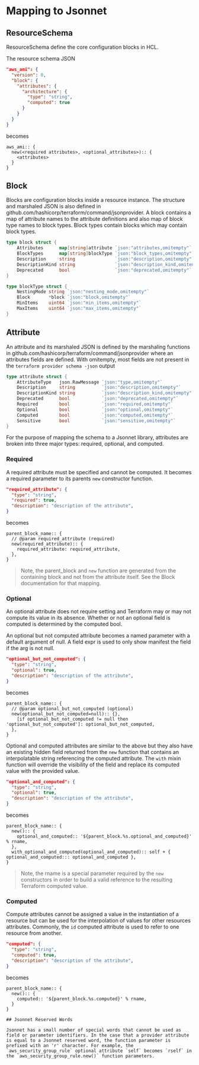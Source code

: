 # Mapping to Jsonnet

## ResourceSchema

ResourceSchema define the core configuration blocks in HCL.

The resource schema JSON

```json
"aws_ami": {
  "version": 0,
  "block": {
    "attributes": {
      "architecture": {
        "type": "string",
        "computed": true
      }
    }
  }
}
```

becomes

```jsonnet
aws_ami:: {
  new(<required attributes>, <optional_attributes>):: {
    <attributes>
  }
}
```

## Block

Blocks are configuration blocks inside a resource instance. The structure and marshaled JSON is also defined in github.com/hashicorp/terraform/command/jsonprovider. A block contains a map of attribute names to the attribute definitions and also map of block type names to block types. Block types contain blocks which may contain block types.

```go
type block struct {
	Attributes      map[string]attribute `json:"attributes,omitempty"`
	BlockTypes      map[string]blockType `json:"block_types,omitempty"`
	Description     string               `json:"description,omitempty"`
	DescriptionKind string               `json:"description_kind,omitempty"`
	Deprecated      bool                 `json:"deprecated,omitempty"`
}

type blockType struct {
	NestingMode string `json:"nesting_mode,omitempty"`
	Block       *block `json:"block,omitempty"`
	MinItems    uint64 `json:"min_items,omitempty"`
	MaxItems    uint64 `json:"max_items,omitempty"`
}
```

## Attribute

An attribute and its marshaled JSON is defined by the marshaling functions in github.com/hashicorp/terraform/command/jsonprovider where an attributes fields are defined. With omitempty, most fields are not present in the `terraform provider schema -json` output

```go
type attribute struct {
	AttributeType   json.RawMessage `json:"type,omitempty"`
	Description     string          `json:"description,omitempty"`
	DescriptionKind string          `json:"description_kind,omitempty"`
	Deprecated      bool            `json:"deprecated,omitempty"`
	Required        bool            `json:"required,omitempty"`
	Optional        bool            `json:"optional,omitempty"`
	Computed        bool            `json:"computed,omitempty"`
	Sensitive       bool            `json:"sensitive,omitempty"`
}
```

For the purpose of mapping the schema to a Jsonnet library, attributes are broken into three major types: required, optional, and computed.

### Required

A required attribute must be specified and cannot be computed. It becomes a required parameter to its parents `new` constructor function.

```json
"required_attribute": {
  "type": "string",
  "required": true,
  "description": "description of the attribute",
}
```

becomes

```jsonnet
parent_block_name:: {
  // @param required_attribute (required)
  new(required_attribute):: {
    required_attribute: required_attribute,
  },
}
```

> Note, the parent_block and `new` function are generated from the containing block and not from the attribute itself. See the Block documentation for that mapping.

### Optional

An optional attribute does not require setting and Terraform may or may not compute its value in its absence. Whether or not an optional field is computed is determined by the computed bool.

An optional but not computed attribute becomes a named parameter with a default argument of null. A field expr is used to only show manifest the field if the arg is not null.

```json
"optional_but_not_computed": {
  "type": "string",
  "optional": true,
  "description": "description of the attribute",
}
```

becomes

```jsonnet
parent_block_name:: {
  // @param optional_but_not_computed (optional)
  new(optional_but_not_computed=null):: {},
    [if optional_but_not_computed != null then 'optional_but_not_computed']: optional_but_not_computed,
  },
}
```

Optional and computed attributes are similar to the above but they also have an existing hidden field returned from the `new` function that contains an interpolatable string referencing the computed attribute. The `with` mixin function will override the visibility of the field and replace its computed value with the provided value.

```json
"optional_and_computed": {
  "type": "string",
  "optional": true,
  "description": "description of the attribute",
}
```

becomes

```jsonnet
parent_block_name:: {
  new():: {
    optional_and_computed:: '${parent_block.%s.optional_and_computed}' % rname,
  },
  with_optional_and_computed(optional_and_computed):: self + { optional_and_computed::: optional_and_computed },
}
```

> Note, the rname is a special parameter required by the `new` constructors in order to build a valid reference to the resulting Terraform computed value.

### Computed

Compute attributes cannot be assigned a value in the instantiation of a resource but can be used for the interpolation of values for other resources attributes. Commonly, the `id` computed attribute is used to refer to one resource from another.

```json
"computed": {
  "type": "string",
  "computed": true,
  "description": "description of the attribute",
}
```

becomes

```
parent_block_name:: {
  new():: {
    computed:: '${parent_block.%s.computed}' % rname,
  }
}

## Jsonnet Reserved Words

Jsonnet has a small number of special words that cannot be used as field or parameter identifiers. In the case that a provider attribute is equal to a Jsonnet reserved word, the function parameter is prefixed with an 'r' character. For example, the `aws_security_group_rule` optional attribute `self` becomes `rself` in the `aws_security_group_rule.new()` function parameters.
```
